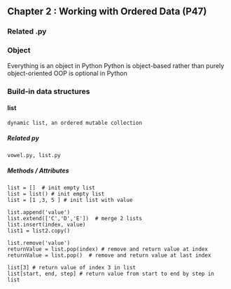 ## Chapter 2 : Working with Ordered Data (P47)
### Related .py 

### Object
Everything is an object in Python
Python is object-based rather than purely object-oriented
OOP is optional in Python

### Build-in data structures
#### list 
    dynamic list, an ordered mutable collection
##### Related py
    vowel.py, list.py
##### Methods / Attributes
    list = []  # init empty list
    list = list() # init empty list
    list = [1 ,3, 5 ] # init list with value

    list.append('value')
    list.extend(['C','D','E'])  # merge 2 lists
    list.insert(index, value)
    list1 = list2.copy()

    list.remove('value')
    returnValue = list.pop(index) # remove and return value at index
    returnValue = list.pop()  # remove and return value at last index

    list[3] # return value of index 3 in list
    list[start, end, step] # return value from start to end by step in list

